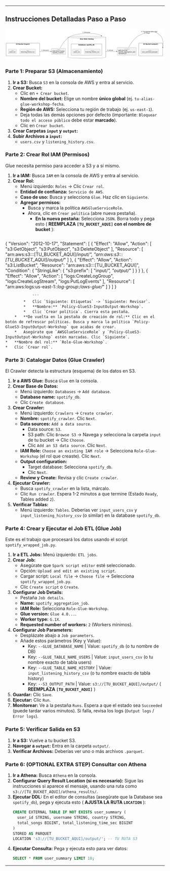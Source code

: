 
---

## Instrucciones Detalladas Paso a Paso

![Diagrama ETL](diagram.png)

### Parte 1: Preparar S3 (Almacenamiento)

1.  **Ir a S3:** Busca `S3` en la consola de AWS y entra al servicio.
2.  **Crear Bucket:**
    *   Clic en `+ Crear bucket`.
    *   **Nombre del bucket:** Elige un nombre **único global** (ej. `tu-alias-glue-workshop-fecha`. 
    *   **Región de AWS:** Selecciona tu región de trabajo (ej. `us-east-1`). 
    *   Deja todas las demás opciones por defecto (importante: `Bloquear todo el acceso público` debe estar **marcado**).
    *   Clic en `Crear bucket`.
3.  **Crear Carpetas `input` y `output`:**
4.  **Subir Archivos a `input`:**
    *   `users.csv` y `listening_history.csv`.

### Parte 2: Crear Rol IAM (Permisos)

Glue necesita permiso para acceder a S3 y a sí mismo.

1.  **Ir a IAM:** Busca `IAM` en la consola de AWS y entra al servicio.
2.  **Crear Rol:**
    *   Menú izquierdo: `Roles` -> Clic `Crear rol`.
    *   **Entidad de confianza:** `Servicio de AWS`.
    *   **Caso de uso:** Busca y selecciona `Glue`. Haz clic en `Siguiente`.
    *   **Agregar permisos:**
        *   Busca y marca la política `AWSGlueServiceRole`.
        *   Ahora, clic en `Crear política` (abre nueva pestaña).
            *   **En la nueva pestaña:** Selecciona `JSON`. Borra todo y pega esto ( **REEMPLAZA `[TU_BUCKET_AQUI]` con el nombre de bucket** ):
                ```json
{
    "Version": "2012-10-17",
    "Statement": [
        {
            "Effect": "Allow",
            "Action": [
                "s3:GetObject",
                "s3:PutObject",
                "s3:DeleteObject"
            ],
            "Resource": [
                "arn:aws:s3:::[TU_BUCKET_AQUI]/input/*",
                "arn:aws:s3:::[TU_BUCKET_AQUI]/output/*"
            ]
        },
        {
            "Effect": "Allow",
            "Action": "s3:ListBucket",
            "Resource": "arn:aws:s3:::[TU_BUCKET_AQUI]",
            "Condition": {
                "StringLike": {
                    "s3:prefix": [
                        "input/*",
                        "output/*"
                    ]
                }
            }
        },
        {
            "Effect": "Allow",
            "Action": [
                "logs:CreateLogGroup",
                "logs:CreateLogStream",
                "logs:PutLogEvents"
            ],
            "Resource": [
                "arn:aws:logs:us-east-1:*:log-group:/aws-glue/*"
            ]
        }
    ]
}

                ```
            *   Clic `Siguiente: Etiquetas` -> `Siguiente: Revisar`.
            *   **Nombre:** `Policy-GlueS3-InputOutput-Workshop`.
            *   Clic `Crear política`. Cierra esta pestaña.
        *   **De vuelta en la pestaña de creación de rol:** Clic en el botón de refrescar políticas. Busca y marca la política `Policy-GlueS3-InputOutput-Workshop` que acabas de crear.
        *   Asegúrate que `AWSGlueServiceRole` y `Policy-GlueS3-InputOutput-Workshop` estén marcadas. Clic `Siguiente`.
    *   **Nombre del rol:** `Role-Glue-Workshop`.
    *   Clic `Crear rol`.

### Parte 3: Catalogar Datos (Glue Crawler)

El Crawler detecta la estructura (esquema) de los datos en S3.

1.  **Ir a AWS Glue:** Busca `Glue` en la consola.
2.  **Crear Base de Datos:**
    *   Menú izquierdo: `Databases` -> `Add database`.
    *   **Database name:** `spotify_db`. 
    *   Clic `Create database`.
3.  **Crear Crawler:**
    *   Menú izquierdo: `Crawlers` -> `Create crawler`.
    *   **Nombre:** `spotify_crawler`. Clic `Next`.
    *   **Data sources:** `Add a data source`.
        *   Data source: `S3`.
        *   S3 path: Clic `Browse S3` -> Navega y selecciona la carpeta `input` de tu bucket -> Clic `Choose`.
        *   Clic `Add an S3 data source`. Clic `Next`.
    *   **IAM Role:** `Choose an existing IAM role` -> Selecciona `Role-Glue-Workshop` (el rol que creaste). Clic `Next`.
    *   **Output configuration:**
        *   Target database: Selecciona `spotify_db`.
        *   Clic `Next`.
    *   **Review y Create:** Revisa y clic `Create crawler`.
4.  **Ejecutar Crawler:**
    *   Busca `spotify_crawler` en la lista, márcalo.
    *   Clic `Run crawler`. Espera 1-2 minutos a que termine (Estado `Ready`, Tables added `2`).
5.  **Verificar Tablas:**
    *   Menú izquierdo: `Tables`. Deberías ver `input_users_csv` y `input_listening_history_csv` (o similar) en la database `spotify_db`.

### Parte 4: Crear y Ejecutar el Job ETL (Glue Job)

Este es el trabajo que procesará los datos usando el script `spotify_wrapped_job.py`.

1.  **Ir a ETL Jobs:** Menú izquierdo: `ETL jobs`.
2.  **Crear Job:**
    *   Asegúrate que `Spark script editor` esté seleccionado.
    *   Opción: `Upload and edit an existing script`.
    *   Cargar script: `Local file` -> `Choose file` -> Selecciona `spotify_wrapped_job.py`.
    *   Clic `Create script` o `Create`.
3.  **Configurar Job Details:**
    *   Pestaña `Job details`.
    *   **Name:** `spotify_aggregation_job`.
    *   **IAM Role:** Selecciona `Role-Glue-Workshop`.
    *   **Glue version:** `Glue 4.0...`.
    *   **Worker type:** `G.1X`.
    *   **Requested number of workers:** `2` (Workers mínimos).
4.  **Configurar Job Parameters:**
    *   Desplázate abajo a `Job parameters`.
    *   Añade estos parámetros (Key y Value):
        *   Key: `--GLUE_DATABASE_NAME` | Value: `spotify_db` (o tu nombre de DB)
        *   Key: `--GLUE_TABLE_NAME_USERS` | Value: `input_users_csv` (o tu nombre exacto de tabla users)
        *   Key: `--GLUE_TABLE_NAME_HISTORY` | Value: `input_listening_history_csv` (o tu nombre exacto de tabla history)
        *   Key: `--S3_OUTPUT_PATH` | Value: `s3://[TU_BUCKET_AQUI]/output/` ( **REEMPLAZA `[TU_BUCKET_AQUI]`** )
5.  **Guardar:** Clic `Save`.
6.  **Ejecutar:** Clic `Run`.
7.  **Monitorear:** Ve a la pestaña `Runs`. Espera a que el estado sea `Succeeded` (puede tardar varios minutos). Si falla, revisa los logs (`Output logs` / `Error logs`).

### Parte 5: Verificar Salida en S3

1.  **Ir a S3:** Vuelve a tu bucket S3.
2.  **Navegar a `output`:** Entra en la carpeta `output/`.
3.  **Verificar Archivos:** Deberías ver uno o más archivos `.parquet`. 

### Parte 6: (OPTIONAL EXTRA STEP) Consultar con Athena

1.  **Ir a Athena:** Busca `Athena` en la consola.
2.  **Configurar Query Result Location (si es necesario):** Sigue las instrucciones si aparece el mensaje, usando una ruta como `s3://[TU_BUCKET_AQUI]/athena_results/`.
3.  **Ejecutar DDL:** En el editor de consultas (asegúrate que la Database sea `spotify_db`), pega y ejecuta esto ( **AJUSTA LA RUTA `LOCATION`** ):
    ```sql
    CREATE EXTERNAL TABLE IF NOT EXISTS user_summary (
      user_id STRING, username STRING, country STRING,
      total_songs BIGINT, total_listening_time_sec BIGINT
    )
    STORED AS PARQUET
    LOCATION 's3://[TU_BUCKET_AQUI]/output/'; -- TU RUTA S3
    ```
4.  **Ejecutar Consulta:** Pega y ejecuta esto para ver datos:
    ```sql
    SELECT * FROM user_summary LIMIT 10;
    ```

---
